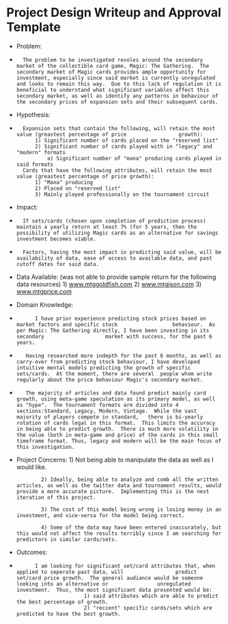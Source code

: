 # Project Design Writeup and Approval Template

*	Problem:	
*		The problem to be investigated revoles around the secondary market of the collectible card game, Magic: The Gathering.  The secondary market of Magic cards provides ample opportunity for investment, especially since said market is currently unregulated and looks to remain this way.  Due to this lack of regulation it is beneficial to understand what significant variables affect this secondary market, as well as identify any patterns in behaviour of the secondary prices of expansion sets and their subsequent cards.

*	Hypothesis:	
*		Expansion sets that contain the following, will retain the most value (greastest percentage of price 				 growth):
			1) Significant number of cards placed on the "reserved list"
			2) Significant number of cards played with in "legacy" and "modern" formats
				a) Significant number of "mana" producing cards played in said formats
		Cards that have the following attributes, will retain the most value (greastest percentage of price growth):
			1) "Mana" producing
			2) Placed on "reserved list"
			3) Mainly played professionally on the tournament circuit

*	Impact:	
*		If sets/cards (chosen upon completion of prediction process) maintain a yearly return at least 7% (for 5 years, then the possibility of utilizing Magic cards as an alternative for savings investment becomes viable.
*		Factors, having the most impact in predicting said value, will be availability of data, ease of access to available data, and past cutoff dates for said data. 

*	Data Available:	(was not able to provide sample return for the following data resources)
					1) www.mtggoldfish.com
					2) www.mtgjson.com
					3) www.mtgprice.com

*	Domain Knowledge:
*		    I have prior experience predicting stock prices based on market factors and specific stock 					behaviour.  As per Magic: The Gathering directly, I have been investing in its secondary 					market with success, for the past 6 years.

*		 Having researched more indepth for the past 6 months, as well as carry-over from predicting stock behaviour, I have developed intuitive mental models predicting the growth of specific sets/cards.  At the moment, there are several	people whom write regularly about the price behaviour Magic's secondary market.  
*		 The majority of articles and data found predict mainly card growth, using meta-game speculation as its primary model, as well as "hype".  The tournament formats are divided into 4 sections:Standard, Legacy, Modern, Vintage.  While the vast majority of players compete in standard, 	there is bi-yearly rotation of cards legal in this format.  This limits the accuracy in being able to predict growth.  There is much more volatility in the value (both in meta-game and price) of the cards in this small timeframe format. Thus, legacy and modern will be the main focus of this investigation. 

*	Project Concerns:	1) Not being able to manipulate the data as well as I would like.
				
				2) Ideally, being able to analyze and comb all the written articles, as well as the twitter data and tournament results, would provide a more accurate picture.  Implementing this is the next iteration of this project.
				
				3) The cost of this model being wrong is losing money in an investment, and vice-versa for the model being correct.
				
				4) Some of the data may have been entered inaccurately, but this would not affect the results terribly since I am searching for predictors in similar cards/sets.

*	Outcomes:
*			I am looking for significant set/card attributes that, when applied to seperate past data, will 				predict set/card price growth.  The general audiance would be someone looking into an alternative or 				unregulated investment.  Thus, the most significant data presented would be:
							1) said attributes which are able to predict the best percentage of growth.
							2) "reccent" specific cards/sets which are predicted to have the best growth.
